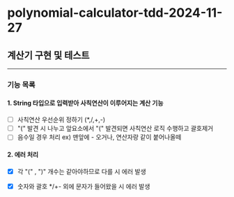# polynomial-calculator-tdd-2024-11-27

## 계산기 구현 및 테스트

---

### 기능 목록

#### 1. String 타입으로 입력받아 사칙연산이 이루어지는 계산 기능

-[ ] 사칙연산 우선순위 정하기 (*,/,+,-)
-[ ] "(" 발견 시 나누고 앞요소에서 "(" 발견되면 사칙연산 로직 수행하고 괄호제거
- [ ] 음수일 경우 처리 ex) 맨앞에 - 오거나, 연산자랑 같이 붙어나올떼

#### 2. 에러 처리

-[x] 각 "(" , ")" 개수는 같아야하므로 다를 시 에러 발생
-[x] 숫자와 괄호 */+- 외에 문자가 들어왔을 시 에러 발생




